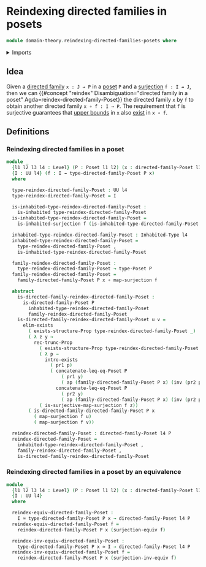 # Reindexing directed families in posets

```agda
module domain-theory.reindexing-directed-families-posets where
```

<details><summary>Imports</summary>

```agda
open import domain-theory.directed-families-posets

open import foundation.action-on-identifications-functions
open import foundation.cartesian-product-types
open import foundation.conjunction
open import foundation.dependent-pair-types
open import foundation.equivalences
open import foundation.existential-quantification
open import foundation.function-types
open import foundation.identity-types
open import foundation.inhabited-types
open import foundation.propositional-truncations
open import foundation.propositions
open import foundation.surjective-maps
open import foundation.universal-quantification
open import foundation.universe-levels

open import order-theory.order-preserving-maps-posets
open import order-theory.posets
```

</details>

## Idea

Given a [directed family](domain-theory.directed-families-posets.md) `x : J → P`
in a [poset](order-theory.posets.md) `P` and a
[surjection](foundation.surjective-maps.md) `f : I ↠ J`, then we can
{{#concept "reindex" Disambiguation="directed family in a poset" Agda=reindex-directed-family-Poset}}
the directed family `x` by `f` to obtain another directed family
`x ∘ f : I → P`. The requirement that `f` is surjective guarantees that
[upper bounds](order-theory.upper-bounds-posets.md) in `x` also
[exist](foundation.existential-quantification.md) in `x ∘ f`.

## Definitions

### Reindexing directed families in a poset

```agda
module _
  {l1 l2 l3 l4 : Level} (P : Poset l1 l2) (x : directed-family-Poset l3 P)
  {I : UU l4} (f : I ↠ type-directed-family-Poset P x)
  where

  type-reindex-directed-family-Poset : UU l4
  type-reindex-directed-family-Poset = I

  is-inhabited-type-reindex-directed-family-Poset :
    is-inhabited type-reindex-directed-family-Poset
  is-inhabited-type-reindex-directed-family-Poset =
    is-inhabited-surjection f (is-inhabited-type-directed-family-Poset P x)

  inhabited-type-reindex-directed-family-Poset : Inhabited-Type l4
  inhabited-type-reindex-directed-family-Poset =
    type-reindex-directed-family-Poset ,
    is-inhabited-type-reindex-directed-family-Poset

  family-reindex-directed-family-Poset :
    type-reindex-directed-family-Poset → type-Poset P
  family-reindex-directed-family-Poset =
    family-directed-family-Poset P x ∘ map-surjection f

  abstract
    is-directed-family-reindex-directed-family-Poset :
      is-directed-family-Poset P
        inhabited-type-reindex-directed-family-Poset
        family-reindex-directed-family-Poset
    is-directed-family-reindex-directed-family-Poset u v =
      elim-exists
        ( exists-structure-Prop type-reindex-directed-family-Poset _)
        ( λ z y →
          rec-trunc-Prop
            ( exists-structure-Prop type-reindex-directed-family-Poset _)
            ( λ p →
              intro-exists
                ( pr1 p)
                ( concatenate-leq-eq-Poset P
                    ( pr1 y)
                    ( ap (family-directed-family-Poset P x) (inv (pr2 p))) ,
                  concatenate-leq-eq-Poset P
                    ( pr2 y)
                    ( ap (family-directed-family-Poset P x) (inv (pr2 p)))))
            ( is-surjective-map-surjection f z))
        ( is-directed-family-directed-family-Poset P x
          ( map-surjection f u)
          ( map-surjection f v))

  reindex-directed-family-Poset : directed-family-Poset l4 P
  reindex-directed-family-Poset =
    inhabited-type-reindex-directed-family-Poset ,
    family-reindex-directed-family-Poset ,
    is-directed-family-reindex-directed-family-Poset
```

### Reindexing directed families in a poset by an equivalence

```agda
module _
  {l1 l2 l3 l4 : Level} (P : Poset l1 l2) (x : directed-family-Poset l3 P)
  {I : UU l4}
  where

  reindex-equiv-directed-family-Poset :
    I ≃ type-directed-family-Poset P x → directed-family-Poset l4 P
  reindex-equiv-directed-family-Poset f =
    reindex-directed-family-Poset P x (surjection-equiv f)

  reindex-inv-equiv-directed-family-Poset :
    type-directed-family-Poset P x ≃ I → directed-family-Poset l4 P
  reindex-inv-equiv-directed-family-Poset f =
    reindex-directed-family-Poset P x (surjection-inv-equiv f)
```
